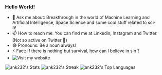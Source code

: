 ### Hello World!

<!--
**ank232/ank232** is a ✨ _special_ ✨ repository because its `README.md` (this file) appears on your GitHub profile. -->
- 💬 Ask me about: Breakthrough in the world of Machine Learning and Artificial Intelligence, Space Science and some cool stuff related to sci-fi! 
- 📫 How to reach me: You can find me at Linkedin, Instagram and Twitter.(Not so active on Twitter 🥱)
- 😄 Pronouns: Be a noun always!
- ⚡ Fact: If there is nothing but survival, how can I believe in sin ?
- ![Visit my website](https://flowcv.me/ankur-trivedi)

![ank232's Stats](https://github-readme-stats.vercel.app/api?username=ank232&theme=dracula&show_icons=true&hide_border=true&count_private=true)
![ank232's Streak](https://github-readme-streak-stats.herokuapp.com/?user=ank232&theme=vue-dark&hide_border=true)
![ank232's Top Languages](https://github-readme-stats.vercel.app/api/top-langs/?username=ank232&theme=vue-dark&show_icons=true&hide_border=true&layout=compact)
